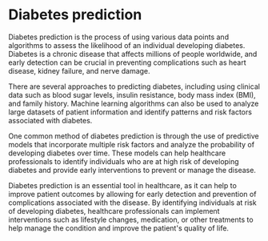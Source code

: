 # Diabetes prediction


Diabetes prediction is the process of using various data points and algorithms to assess the likelihood of an individual developing diabetes. Diabetes is a chronic disease that affects millions of people worldwide, and early detection can be crucial in preventing complications such as heart disease, kidney failure, and nerve damage.

There are several approaches to predicting diabetes, including using clinical data such as blood sugar levels, insulin resistance, body mass index (BMI), and family history. Machine learning algorithms can also be used to analyze large datasets of patient information and identify patterns and risk factors associated with diabetes.

One common method of diabetes prediction is through the use of predictive models that incorporate multiple risk factors and analyze the probability of developing diabetes over time. These models can help healthcare professionals to identify individuals who are at high risk of developing diabetes and provide early interventions to prevent or manage the disease.

Diabetes prediction is an essential tool in healthcare, as it can help to improve patient outcomes by allowing for early detection and prevention of complications associated with the disease. By identifying individuals at risk of developing diabetes, healthcare professionals can implement interventions such as lifestyle changes, medication, or other treatments to help manage the condition and improve the patient's quality of life.
